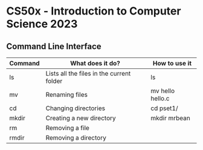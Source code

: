 # CS50x - Introduction to Computer Science 2023
## Command Line Interface
|Command | What does it do?|How to use it|
|------------ | ------------| ------------| 
|ls | Lists all the files in the current folder| ls|
|mv | Renaming files|mv hello hello.c|
|cd | Changing directories |cd pset1/|
|mkdir | Creating a new directory |mkdir mrbean|
|rm | Removing a file ||
|rmdir | Removing a directory ||
